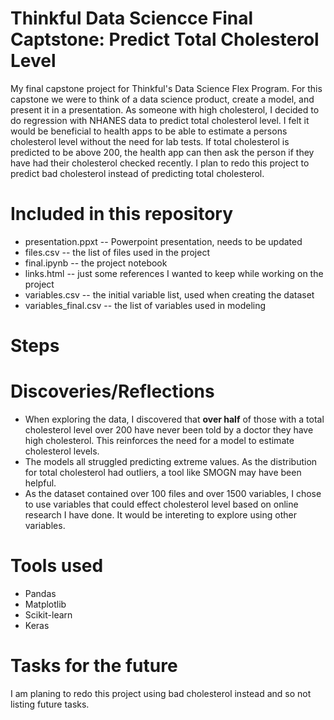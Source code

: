 # Thinkful Data Sciencce Final Captstone: Predict Total Cholesterol Level
My final capstone project for Thinkful's Data Science Flex Program.  For this capstone we were to think of a data science product, create a model, and present it in a presentation.  As someone with high cholesterol, I decided to do regression with NHANES data to predict total cholesterol level.  I felt it would be beneficial to health apps to be able to estimate a persons cholesterol level without the need for lab tests. If total cholesterol is predicted to be above 200, the health app can then ask the person if they have had their cholesterol checked recently.  I plan to redo this project to predict bad cholesterol instead of predicting total cholesterol.

# Included in this repository

* presentation.ppxt -- Powerpoint presentation, needs to be updated
* files.csv -- the list of files used in the project
* final.ipynb -- the project notebook
* links.html -- just some references I wanted to keep while working on the project
* variables.csv -- the initial variable list, used when creating the dataset
* variables_final.csv -- the list of variables used in modeling

# Steps

# Discoveries/Reflections
* When exploring the data, I discovered that <b>over half</b> of those with a total cholesterol level over 200 have never been told by a doctor they have high cholesterol.  This reinforces the need for a model to estimate cholesterol levels.
* The models all struggled predicting extreme values.  As the distribution for total cholesterol had outliers, a tool like SMOGN may have been helpful.
* As the dataset contained over 100 files and over 1500 variables, I chose to use variables that could effect cholesterol level based on online research I have done.  It would be intereting to explore using other variables.

# Tools used
* Pandas
* Matplotlib
* Scikit-learn
* Keras

# Tasks for the future
I am planing to redo this project using bad cholesterol instead and so not listing future tasks.
